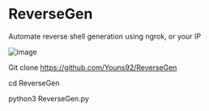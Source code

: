 # ReverseGen
Automate reverse shell generation using ngrok, or your IP

![image](https://user-images.githubusercontent.com/56968891/152676327-ba56b780-7f07-4c19-baa5-85cdfeb0a394.png)


Git clone https://github.com/Youns92/ReverseGen

cd ReverseGen

python3 ReverseGen.py

